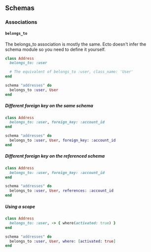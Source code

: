 ## Schemas

### Associations

#### `belongs_to`
The belongs_to association is mostly the same.
Ecto doesn't infer the schema module so you need to define it yourself.

````ruby
class Address
  belongs_to: :user

  # The equivalent of belongs_to :user, class_name: 'User'
end
````

````elixir
schema "addresses" do
  belongs_to :user, User
end
````

##### Different foreign key on the same schema

````ruby
class Address
  belongs_to: :user, foreign_key: :account_id
end
````

````elixir
schema "addresses" do
  belongs_to :user, User, foreign_key: :account_id
end
````

##### Different foreign key on the referenced schema

````ruby
class Address
  belongs_to: :user, foreign_key: :account_id
end
````

````elixir
schema "addresses" do
  belongs_to :user, User, references: :account_id
end
````

##### Using a scope

````ruby
class Address
  belongs_to: :user, -> { where(activated: true) }
end
````

````elixir
schema "addresses" do
  belongs_to :user, User, where: [activated: true]
end
````